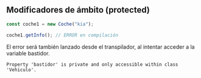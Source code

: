 ## Modificadores de ámbito (protected)

```ts
const coche1 = new Coche("kia");

coche1.getInfo(); // ERROR en compilación

```

El error será también lanzado desde el transpilador, al intentar acceder a la variable bastidor.

```shell
Property 'bastidor' is private and only accessible within class 'Vehiculo'.
```
